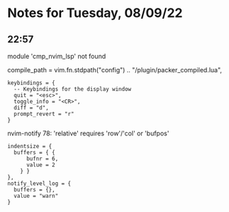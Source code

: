 # Notes for Tuesday, 08/09/22

## 22:57

module 'cmp_nvim_lsp' not found

  compile_path = vim.fn.stdpath("config") .. "/plugin/packer_compiled.lua",

    keybindings = {
      -- Keybindings for the display window
      quit = "<esc>",
      toggle_info = "<CR>",
      diff = "d",
      prompt_revert = "r"
    }
nvim-notify
78: 'relative' requires 'row'/'col' or 'bufpos'

    indentsize = {
      buffers = { {
          bufnr = 6,
          value = 2
        } }
    },
    notify_level_log = {
      buffers = {},
      value = "warn"
    }
